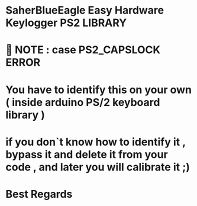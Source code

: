 # SaherBlueEagle Easy Hardware Keylogger PS2 LIBRARY
# 📌 NOTE :  case PS2_CAPSLOCK  ERROR 
# You have to identify this on your own ( inside arduino PS/2 keyboard library ) 
# if you don`t know how to identify it , bypass it and delete it from your code , and later you will calibrate it ;)
# Best Regards 
 
